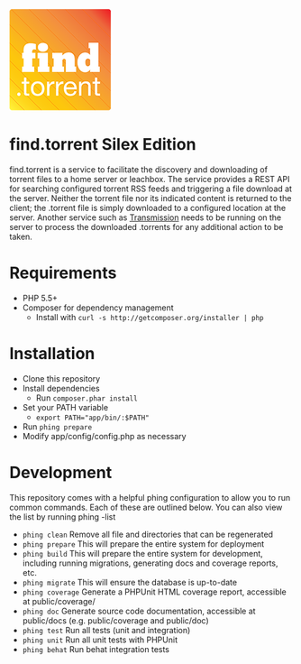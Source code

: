 ![find.torrent](public/assets/img/logo.png)

# find.torrent Silex Edition

find.torrent is a service to facilitate the discovery and downloading of
torrent files to a home server or leachbox. The service provides a REST API for
searching configured torrent RSS feeds and triggering a file download at the
server. Neither the torrent file nor its indicated content is returned to the
client; the .torrent file is simply downloaded to a configured location at the
server. Another service such as [Transmission](http://www.transmissionbt.com/)
needs to be running on the server to process the downloaded .torrents for any
additional action to be taken.

# Requirements
* PHP 5.5+
* Composer for dependency management
  * Install with `curl -s http://getcomposer.org/installer | php`

# Installation
* Clone this repository
* Install dependencies
  * Run `composer.phar install`
* Set your PATH variable
  * `export PATH="app/bin/:$PATH"`
* Run `phing prepare`
* Modify app/config/config.php as necessary

# Development
This repository comes with a helpful phing configuration to allow you to run
common commands.  Each of these are outlined below.  You can also view the list
by running phing -list

* `phing clean` Remove all file and directories that can be regenerated
* `phing prepare` This will prepare the entire system for deployment
* `phing build` This will prepare the entire system for development, including
  running migrations, generating docs and coverage reports, etc.
* `phing migrate` This will ensure the database is up-to-date
* `phing coverage` Generate a PHPUnit HTML coverage report, accessible at public/coverage/
* `phing doc` Generate source code documentation, accessible at public/docs
  (e.g. public/coverage and public/doc)
* `phing test` Run all tests (unit and integration)
* `phing unit` Run all unit tests with PHPUnit
* `phing behat` Run behat integration tests
